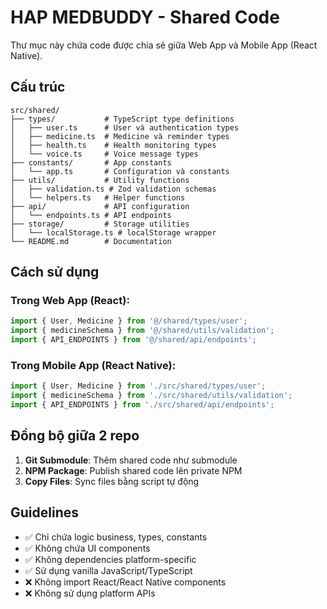 
# HAP MEDBUDDY - Shared Code

Thư mục này chứa code được chia sẻ giữa Web App và Mobile App (React Native).

## Cấu trúc

```
src/shared/
├── types/           # TypeScript type definitions
│   ├── user.ts      # User và authentication types
│   ├── medicine.ts  # Medicine và reminder types  
│   ├── health.ts    # Health monitoring types
│   └── voice.ts     # Voice message types
├── constants/       # App constants
│   └── app.ts       # Configuration và constants
├── utils/           # Utility functions
│   ├── validation.ts # Zod validation schemas
│   └── helpers.ts   # Helper functions
├── api/             # API configuration
│   └── endpoints.ts # API endpoints
├── storage/         # Storage utilities
│   └── localStorage.ts # localStorage wrapper
└── README.md        # Documentation
```

## Cách sử dụng

### Trong Web App (React):
```typescript
import { User, Medicine } from '@/shared/types/user';
import { medicineSchema } from '@/shared/utils/validation';
import { API_ENDPOINTS } from '@/shared/api/endpoints';
```

### Trong Mobile App (React Native):
```typescript
import { User, Medicine } from './src/shared/types/user';
import { medicineSchema } from './src/shared/utils/validation';
import { API_ENDPOINTS } from './src/shared/api/endpoints';
```

## Đồng bộ giữa 2 repo

1. **Git Submodule**: Thêm shared code như submodule
2. **NPM Package**: Publish shared code lên private NPM
3. **Copy Files**: Sync files bằng script tự động

## Guidelines

- ✅ Chỉ chứa logic business, types, constants
- ✅ Không chứa UI components
- ✅ Không dependencies platform-specific  
- ✅ Sử dụng vanilla JavaScript/TypeScript
- ❌ Không import React/React Native components
- ❌ Không sử dụng platform APIs
